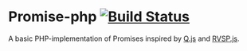 Promise-php [![Build Status](https://travis-ci.org/sudocode/promise-php.png)](https://travis-ci.org/sudocode/promise-php)
========

A basic PHP-implementation of Promises inspired by [Q.js](https://github.com/kriskowal/q) and [RVSP.js](https://github.com/tildeio/rsvp.js).
